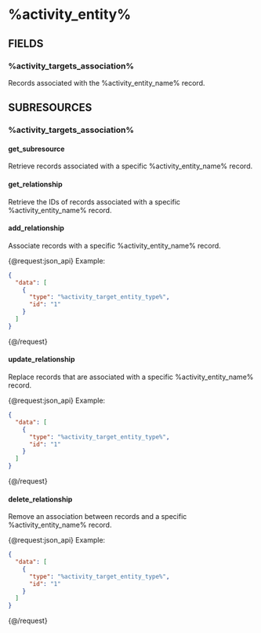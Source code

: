 # %activity_entity%

## FIELDS

### %activity_targets_association%

Records associated with the %activity_entity_name% record.

## SUBRESOURCES

### %activity_targets_association%

#### get_subresource

Retrieve records associated with a specific %activity_entity_name% record.

#### get_relationship

Retrieve the IDs of records associated with a specific %activity_entity_name% record.

#### add_relationship

Associate records with a specific %activity_entity_name% record.

{@request:json_api}
Example:

```JSON
{
  "data": [
    {
      "type": "%activity_target_entity_type%",
      "id": "1"
    }
  ]
}
```
{@/request}

#### update_relationship

Replace records that are associated with a specific %activity_entity_name% record.

{@request:json_api}
Example:

```JSON
{
  "data": [
    {
      "type": "%activity_target_entity_type%",
      "id": "1"
    }
  ]
}
```
{@/request}

#### delete_relationship

Remove an association between records and a specific %activity_entity_name% record.

{@request:json_api}
Example:

```JSON
{
  "data": [
    {
      "type": "%activity_target_entity_type%",
      "id": "1"
    }
  ]
}
```
{@/request}
